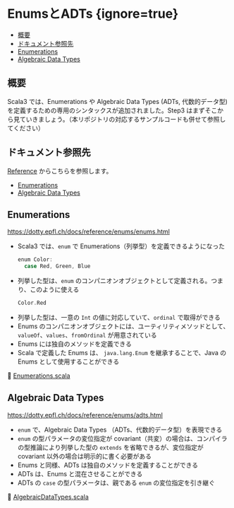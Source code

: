 # EnumsとADTs {ignore=true}

<!-- @import "[TOC]" {cmd="toc" depthFrom=1 depthTo=6 orderedList=false} -->

<!-- code_chunk_output -->

- [概要](#概要)
- [ドキュメント参照先](#ドキュメント参照先)
- [Enumerations](#enumerations)
- [Algebraic Data Types](#algebraic-data-types)

<!-- /code_chunk_output -->

## 概要

Scala3 では、Enumerations や Algebraic Data Types (ADTs, 代数的データ型) を定義するための専用のシンタックスが追加されました。Step3 はまずそこから見ていきましょう。（本リポジトリの対応するサンプルコードも併せて参照してください）

## ドキュメント参照先

[Reference](https://dotty.epfl.ch/docs/reference/overview.html) からこちらを参照します。

- [Enumerations](https://dotty.epfl.ch/docs/reference/enums/enums.html)
- [Algebraic Data Types](https://dotty.epfl.ch/docs/reference/enums/adts.html)

## Enumerations

https://dotty.epfl.ch/docs/reference/enums/enums.html

- Scala3 では、`enum` で Enumerations（列挙型）を定義できるようになった
  ```scala
  enum Color:
    case Red, Green, Blue
  ```
- 列挙した型は、`enum` のコンパニオンオブジェクトとして定義される。つまり、このように使える
  ```scala
  Color.Red
  ```
- 列挙した型は、一意の `Int` の値に対応していて、`ordinal` で取得ができる
- Enums のコンパニオンオブジェクトには、ユーティリティメソッドとして、`valueOf`、`values`、`fromOrdinal` が用意されている
- Enums には独自のメソッドを定義できる
- Scala で定義した Enums は、 `java.lang.Enum` を継承することで、Java の Enums として使用することができる

:memo: [Enumerations.scala](/step03/src/main/scala/com/github/shinharad/gettingStartedWithScala3/Enumerations.scala)

## Algebraic Data Types

https://dotty.epfl.ch/docs/reference/enums/adts.html

- `enum` で、Algebraic Data Types （ADTs、代数的データ型）を表現できる
- `enum` の型パラメータの変位指定が covariant（共変）の場合は、コンパイラの型推論により列挙した型の `extends` を省略できるが、変位指定が covariant 以外の場合は明示的に書く必要がある
- Enums と同様、ADTs は独自のメソッドを定義することができる 
- ADTs は、Enums と混在させることができる
- ADTs の `case` の型パラメータは、親である `enum` の変位指定を引き継ぐ

:memo: [AlgebraicDataTypes.scala](/step03/src/main/scala/com/github/shinharad/gettingStartedWithScala3/AlgebraicDataTypes.scala)